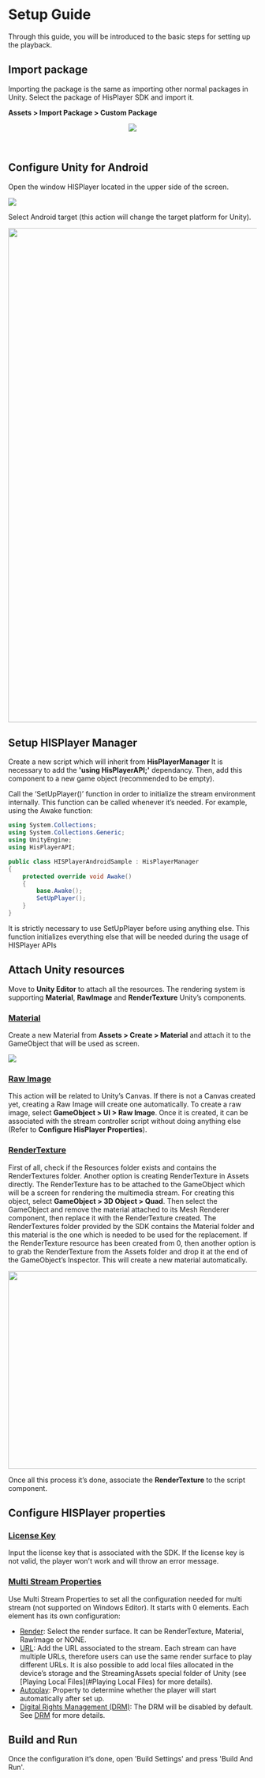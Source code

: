 # Setup Guide

Through this guide, you will be introduced to the basic steps for setting up the playback.

## Import package

Importing the package is the same as importing other normal packages in Unity. 
Select the package of HisPlayer SDK and import it.

**Assets > Import Package > Custom Package**

<p align="center">
<img src="./assets/import-package.png">
</p>

<br>

## Configure Unity for Android

Open the window HISPlayer located in the upper side of the screen.

<img src="/assets/configure-unity.png">

Select Android target (this action will change the target platform for Unity).

<p align="center">
<img src="/assets/android-target.png" width="600" height="1000">
</p>

## Setup HISPlayer Manager

Create a new script which will inherit from **HisPlayerManager**  It is necessary to add the **'using HisPlayerAPI;'** dependancy.
Then, add this component to a new game object (recommended to be empty).

Call the ‘SetUpPlayer()’ function in order to initialize the stream environment internally. This function can be called whenever it’s needed.
For example, using the Awake function:

```C#
using System.Collections;
using System.Collections.Generic;
using UnityEngine;
using HisPlayerAPI;

public class HISPlayerAndroidSample : HisPlayerManager
{
    protected override void Awake()
    {
        base.Awake();
        SetUpPlayer();
    }
}
```
It is strictly necessary to use SetUpPlayer before using anything else. This function initializes everything else that will be needed during the usage of HISPlayer APIs

## Attach Unity resources

Move to **Unity Editor** to attach all the resources. The rendering system is supporting **Material**, **RawImage** and **RenderTexture** Unity’s components.

### <ins>Material</ins>

Create a new Material from **Assets > Create > Material** and attach it to the GameObject that will be used as screen.

<img src="/assets/attach-material.png">

### <ins>Raw Image</ins>

This action will be related to Unity’s Canvas. If there is not a Canvas created yet, creating a Raw Image will create one automatically. 
To create a raw image, select **GameObject > UI > Raw Image**.
Once it is created, it can be associated with the stream controller script without doing anything else (Refer to **Configure HisPlayer Properties**).

### <ins>RenderTexture</ins>

First of all, check if the Resources folder exists and contains the RenderTextures folder. Another option is creating RenderTexture in Assets directly.
The RenderTexture has to be attached to the GameObject which will be a screen for rendering the multimedia stream. 
For creating this object, select **GameObject > 3D Object > Quad**. Then select the GameObject and remove the material attached to its Mesh Renderer component, then replace it with the RenderTexture created. The RenderTextures folder provided by the SDK contains the Material folder and this material is the one which is needed to be used for the replacement. If the RenderTexture resource has been created from 0, then another option is to grab the RenderTexture from the Assets folder and drop it at the end of the GameObject’s Inspector. This will create a new material automatically.

<p align="center">
<img src="/assets/attach-rendertexture.png" width="600" height="400">
</p>

Once all this process it’s done, associate the **RenderTexture** to the script component. 

## Configure HISPlayer properties

### <ins>License Key</ins>
Input the license key that is associated with the SDK. If the license key is not valid, the player won't work and will throw an error message.

### <ins>Multi Stream Properties</ins>
Use Multi Stream Properties to set all the configuration needed for multi stream (not supported on Windows Editor). It starts with 0 elements. Each element has its own configuration:

* <ins>Render</ins>: Select the render surface. It can be RenderTexture, Material, RawImage or NONE.
* <ins>URL</ins>: Add the URL associated to the stream. Each stream can have multiple URLs, therefore users can use the same render surface to play different URLs. It is also possible to add local files allocated in the device’s storage and the StreamingAssets special folder of Unity (see [Playing Local Files](#Playing Local Files) for more details).
* <ins>Autoplay</ins>: Property to determine whether the player will start automatically after set up.
* <ins>Digital Rights Management (DRM)</ins>: The DRM will be disabled by default.  See [DRM](#DRM) for more details.

## Build and Run
Once the configuration it’s done, open 'Build Settings' and press 'Build And Run'.
